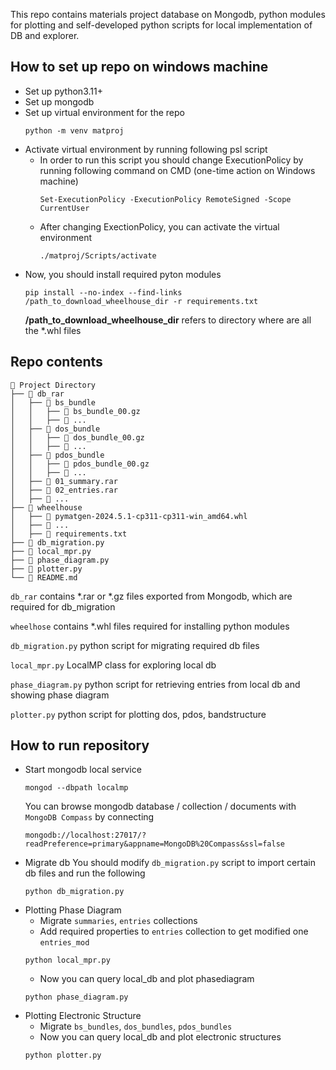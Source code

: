 
This repo contains materials project database on Mongodb, python modules for plotting and self-developed python scripts for local implementation of DB and explorer. 

## How to set up repo on windows machine
- Set up python3.11+
- Set up mongodb
- Set up virtual environment for the repo
    ```
    python -m venv matproj
    ```
- Activate virtual environment by running following psl script
    - In order to run this script you should change ExecutionPolicy by running following command on CMD (one-time action on Windows machine)
        ```
        Set-ExecutionPolicy -ExecutionPolicy RemoteSigned -Scope CurrentUser
        ```
    - After changing ExectionPolicy, you can activate the virtual environment 
        ```
        ./matproj/Scripts/activate
        ```
- Now, you should install required pyton modules
    ```
    pip install --no-index --find-links /path_to_download_wheelhouse_dir -r requirements.txt
    ```
    **/path_to_download_wheelhouse_dir** refers to directory where are all the *.whl files

## Repo contents
```
📁 Project Directory
├── 📁 db_rar
│   ├── 📁 bs_bundle
│   │   ├── 📄 bs_bundle_00.gz
│   │   ├── 📄 ...
│   ├── 📁 dos_bundle
│   │   ├── 📄 dos_bundle_00.gz
│   │   ├── 📄 ...
│   ├── 📁 pdos_bundle
│   │   ├── 📄 pdos_bundle_00.gz
│   │   ├── 📄 ...
│   ├── 📄 01_summary.rar
│   ├── 📄 02_entries.rar
│   ├── 📄 ...
├── 📁 wheelhouse
│   ├── 📄 pymatgen-2024.5.1-cp311-cp311-win_amd64.whl
│   ├── 📄 ... 
│   ├── 📄 requirements.txt
├── 📄 db_migration.py
├── 📄 local_mpr.py
├── 📄 phase_diagram.py
├── 📄 plotter.py
└── 📄 README.md
```

`db_rar` contains *.rar or *.gz files exported from Mongodb, which are required for db_migration

`wheelhose` contains *.whl files required for installing python modules

`db_migration.py` python script for migrating required db files

`local_mpr.py` LocalMP class for exploring local db

`phase_diagram.py` python script for retrieving entries from local db and showing phase diagram

`plotter.py` python script for plotting dos, pdos, bandstructure

## How to run repository
- Start mongodb local service
    ```
    mongod --dbpath localmp
    ```
    You can browse mongodb database / collection / documents with `MongoDB Compass` by connecting 
    ```
    mongodb://localhost:27017/?readPreference=primary&appname=MongoDB%20Compass&ssl=false
    ```
- Migrate db
    You should modify `db_migration.py` script to import certain db files and run the following
    ```
    python db_migration.py
    ```
- Plotting Phase Diagram
    - Migrate `summaries`, `entries` collections
    - Add required properties to `entries` collection to get modified one `entries_mod`
    ```
    python local_mpr.py
    ```
    - Now you can query local_db and plot phasediagram
    ```
    python phase_diagram.py
    ```
- Plotting Electronic Structure
    - Migrate `bs_bundles`, `dos_bundles`, `pdos_bundles`
    - Now you can query local_db and plot electronic structures
    ```
    python plotter.py
    ```
